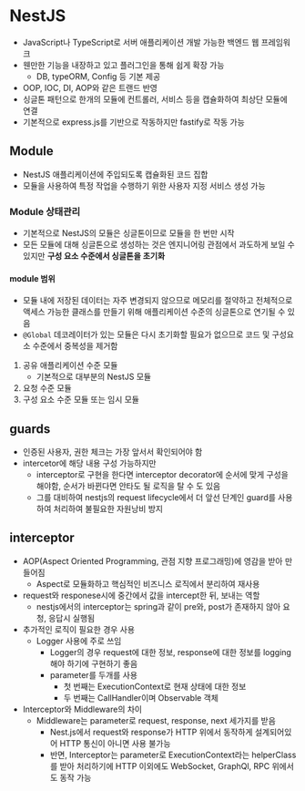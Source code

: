 # NestJS
- JavaScript나 TypeScript로 서버 애플리케이션 개발 가능한 백엔드 웹 프레임워크
- 웬만한 기능을 내장하고 있고 플러그인을 통해 쉽게 확장 가능
  - DB, typeORM, Config 등 기본 제공
- OOP, IOC, DI, AOP와 같은 트랜드 반영
- 싱글톤 패턴으로 한개의 모듈에 컨트롤러, 서비스 등을 캡슐화하여 최상단 모듈에 연결
- 기본적으로 express.js를 기반으로 작동하지만 fastify로 작동 가능

## Module
- NestJS 애플리케이션에 주입되도록 캡슐화된 코드 집합
- 모듈을 사용하여 특정 작업을 수행하기 위한 사용자 지정 서비스 생성 가능
### Module 상태관리
- 기본적으로 NestJS의 모듈은 싱글톤이므로 모듈을 한 번만 시작
- 모든 모듈에 대해 싱글톤으로 생성하는 것은 엔지니어링 관점에서 과도하게 보일 수 있지만 **구성 요소 수준에서 싱글톤을 초기화**

#### module 범위
- 모듈 내에 저장된 데이터는 자주 변경되지 않으므로 메모리를 절약하고 전체적으로 액세스 가능한 클래스를 만들기 위해 애플리케이션 수준의 싱글톤으로 연기될 수 있음
- `@Global` 데코레이터가 있는 모듈은 다시 초기화할 필요가 없으므로 코드 및 구성요소 수준에서 중복성을 제거함

1. 공유 애플리케이션 수준 모듈
     - 기본적으로 대부분의 NestJS 모듈
2. 요청 수준 모듈
3. 구성 요소 수준 모듈 또는 임시 모듈

## guards
- 인증된 사용자, 권한 체크는 가장 앞서서 확인되어야 함
- intercetor에 해당 내용 구성 가능하지만
  - interceptor로 구현을 한다면 interceptor decorator에 순서에 맞게 구성을 해야함, 순서가 바뀐다면 안타도 될 로직을 탈 수 도 있음
  - 그를 대비하여 nestjs의 request lifecycle에서 더 앞선 단계인 guard를 사용하여 처리하여 불필요한 자원낭비 방지

## interceptor
- AOP(Aspect Oriented Programming, 관점 지향 프로그래밍)에 영감을 받아 만들어짐
  - Aspect로 모듈화하고 핵심적인 비즈니스 로직에서 분리하여 재사용
- request와 responese시에 중간에서 값을 intercept한 뒤, 보내는 역할
  - nestjs에서의 interceptor는 spring과 같이 pre와, post가 존재하지 않아 요청, 응답시 실행됨
- 추가적인 로직이 필요한 경우 사용
  - Logger 사용에 주로 쓰임
    - Logger의 경우 request에 대한 정보, response에 대한 정보를 logging해야 하기에 구현하기 좋음
    - parameter를 두개를 사용
      - 첫 번째는 ExecutionContext로 현재 상태에 대한 정보
      - 두 번째는 CallHandler이며 Observable 객체
- Interceptor와 Middleware의 차이
  - Middleware는 parameter로 request, response, next 세가지를 받음
    - Nest.js에서 request와 response가 HTTP 위에서 동작하게 설계되어있어 HTTP 통신이 아니면 사용 불가능
    - 반면, Interceptor는 parameter로 ExecutionContext라는 helperClass를 받아 처리하기에 HTTP 이외에도 WebSocket, GraphQl, RPC 위에서도 동작 가능
